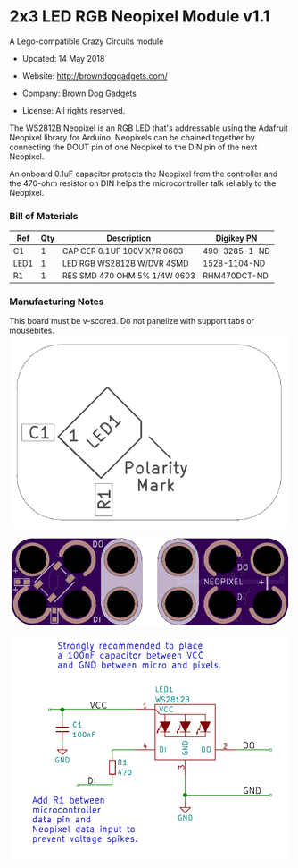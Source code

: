 <!--- start title --->
# 2x3 LED RGB Neopixel Module v1.1
A Lego-compatible Crazy Circuits module

- Updated: 14 May 2018

- Website: http://browndoggadgets.com/
- Company: Brown Dog Gadgets
- License: All rights reserved.
<!--- end title --->

The WS2812B Neopixel is an RGB LED that's addressable using the Adafruit Neopixel library for Arduino. Neopixels can be chained together by connecting the DOUT pin of one Neopixel to the DIN pin of the next Neopixel.

An onboard 0.1uF capacitor protects the Neopixel from the controller and the 470-ohm resistor on DIN helps the microcontroller talk reliably to the Neopixel.

<!--- bom start --->
### Bill of Materials

|Ref|Qty|Description|Digikey PN|
|---|---|-----------|------|
|C1|1|CAP CER 0.1UF 100V X7R 0603|490-3285-1-ND|
|LED1|1|LED RGB WS2812B W/DVR 4SMD|1528-1104-ND|
|R1|1|RES SMD 470 OHM 5% 1/4W 0603|RHM470DCT-ND|


<!--- bom end --->

### Manufacturing Notes

This board must be v-scored. Do not panelize with support tabs or mousebites.
![Assembly Diagram](assembly.png)

![Gerber Preview](preview.png)

![Schematic](schematic.png)


